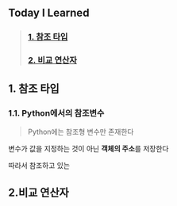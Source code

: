 ## Today I Learned
> ### [1. 참조 타입](#참조-타입)
> ### [2. 비교 연산자](#비교-연산자)


## 1. 참조 타입
### 1.1. Python에서의 참조변수
> Python에는 참조형 변수만 존재한다   


변수가 값을 지정하는 것이 아닌 **객체의 주소**를 저장한다  

따라서 참조하고 있는 

## 2.비교 연산자
 